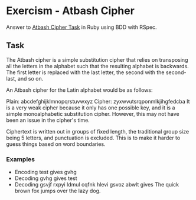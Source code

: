 # Exercism - Atbash Cipher

Answer to
[Atbash Cipher Task](https://github.com/exercism/x-common/blob/master/atbash-cipher.md)
in Ruby using BDD with RSpec.

## Task

The Atbash cipher is a simple substitution cipher that relies on transposing all
the letters in the alphabet such that the resulting alphabet is backwards. The
first letter is replaced with the last letter, the second with the second-last,
and so on.

An Atbash cipher for the Latin alphabet would be as follows:

Plain:  abcdefghijklmnopqrstuvwxyz
Cipher: zyxwvutsrqponmlkjihgfedcba
It is a very weak cipher because it only has one possible key, and it is a
simple monoalphabetic substitution cipher. However, this may not have been an
issue in the cipher's time.

Ciphertext is written out in groups of fixed length, the traditional group size
being 5 letters, and punctuation is excluded. This is to make it harder to guess
things based on word boundaries.

### Examples

* Encoding test gives gvhg
* Decoding gvhg gives test
* Decoding gsvjf rxpyi ldmul cqfnk hlevi gsvoz abwlt gives
  The quick brown fox jumps over the lazy dog.
